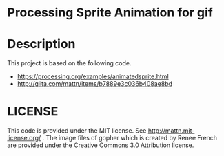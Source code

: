 # Processing Sprite Animation for gif

# Description

This project is based on the following code.

- https://processing.org/examples/animatedsprite.html
- http://qiita.com/mattn/items/b7889e3c036b408ae8bd

# LICENSE

This code is provided under the MIT license. See http://mattn.mit-license.org/ . The image files of gopher which is created by Renee French are provided under the Creative Commons 3.0 Attribution license.
